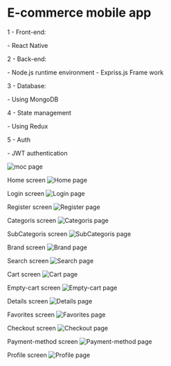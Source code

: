 <h1>E-commerce mobile app</h1>
<p>1 - Front-end:</p> 
  - React Native

  
<p>2 - Back-end:</p>
  - Node.js runtime environment 
  - Expriss.js Frame work


<p>3 - Database:</p> 
  - Using MongoDB


<p>4 - State management</p>
  - Using Redux

  
<p>5 - Auth</p>
  - JWT authentication

![moc page](./client/assets/screenshots/moc.jpg)

 Home screen
![Home page](./client/assets/screenshots/home.jpg)

 Login screen
![Login page](./client/assets/screenshots/login.jpg)

 Register screen
![Register page](./client/assets/screenshots/register.jpg)

Categoris screen
![Categoris page](./client/assets/screenshots/categoris.jpg)

SubCategoris screen
![SubCategoris page](./client/assets/screenshots/subCategoris.jpg)

Brand screen
![Brand page](./client/assets/screenshots/brand.jpg)

Search screen
![Search page](./client/assets/screenshots/search.jpg)

Cart screen
![Cart page](./client/assets/screenshots/cart.jpg) 

Empty-cart screen
![Empty-cart page](./client/assets/screenshots/empty-cart.jpg)

Details screen
![Details page](./client/assets/screenshots/details.jpg)

Favorites screen
![Favorites page](./client/assets/screenshots/favorites.jpg)

Checkout screen
![Checkout page](./client/assets/screenshots/checkout.jpg) 

Payment-method screen
![Payment-method page](./client/assets/screenshots/payment-method.jpg)

Profile screen
![Profile page](./client/assets/screenshots/profile.jpg)
